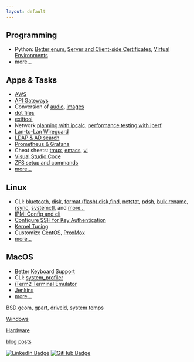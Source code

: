 ```yaml
---
layout: default
---
```


## Programming

* Python: [Better enum](programming/python-string-enum.html),
[Server and Client-side Certificates](programming/https.html),
[Virtual Environments](programming/pyenv-virtualenv.html)
* [more...](programming/)

## Apps & Tasks

* [AWS](aws/)
* [API Gateways](apps/api-gateways.html)
* Conversion of [audio](linux/convert-audio.html),
[images](linux/convert-image.html)
* [dot files](apps/dot-files/)
* [exiftool](apps/cli-exiftool.html)
* Network [planning with ipcalc](linux/cli-ipcalc.html),
[performance testing with iperf](linux/cli-iperf.html)
* [Lan-to-Lan Wireguard](apps/wireguard.html)
* [LDAP & AD search](apps/cli-ldap.html)
* [Prometheus & Grafana](apps/prometheus-grafana.html)
* Cheat sheets: [tmux](apps/tmux.html), [emacs](apps/emacs.html),
[vi](apps/vi.html)
* [Visual Studio Code](apps/dot-vscode.html)
* [ZFS setup and commands](apps/zfs.html)
* [more...](apps/)

## Linux

* CLI: [bluetooth](linux/cli-bluetooth.html), [disk](linux/cli-disk.html),
[format (flash) disk](linux/cli-disk-format.html),[find](linux/cli-find.html),
[netstat](linux/cli-netstat.html),
[pdsh](linux/cli-pdsh.html), [bulk rename](linux/cli-rename-files.html),
[rsync](linux/cli-rsync.html), [systemctl](linux/cli-systemctl.html),
and [more...](linux/cli.html)
* [IPMI Config and cli](linux/cli-ipmi.html)
* [Configure SSH for Key Authentication](linux/ssh.html)
* [Kernel Tuning](linux/kernel-tuning.html)
* Customize [CentOS](centos/), [ProxMox](proxmox/)
* [more...](linux/)

## MacOS

* [Better Keyboard Support](macos/keyboard.html)
* CLI: [system_profiler](macos/cli.html)
* [iTerm2 Terminal Emulator](macos/iTerm2.html)
* [Jenkins](macos/jenkins.html)
* [more...](macos/)

[BSD geom, gpart, driveid, system temps](bsd/)

[Windows](windows/)

[Hardware](hardware/)

[blog posts](posts.html)


[![LinkedIn
Badge](https://img.shields.io/badge/-asokolsky-blue?style=flat&logo=Linkedin&logoColor=white)](https://www.linkedin.com/in/asokolsky/)
[![GitHub
Badge](https://img.shields.io/badge/-asokolsky-grey?style=flat&logo=Github&logoColor=white)](https://github.com/asokolsky)
